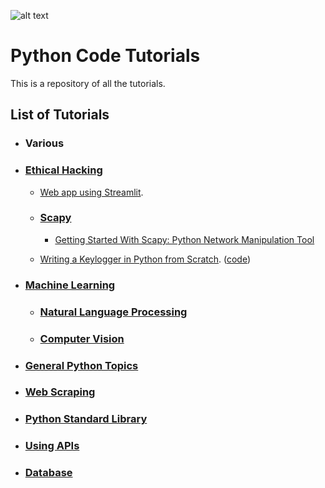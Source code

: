 ![alt text](images/python_logo.ico) 
# Python Code Tutorials
This is a repository of all the tutorials.
## List of Tutorials
- ### Various

- ### [Ethical Hacking](https://www.thepythoncode.com/topic/ethical-hacking)
    - [Web app using Streamlit](Web%20app%20using%20Streamlit).
    -  ### [Scapy](https://www.thepythoncode.com/topic/scapy)
        - [Getting Started With Scapy: Python Network Manipulation Tool](https://www.thepythoncode.com/article/getting-started-with-scapy)

    - [Writing a Keylogger in Python from Scratch](https://www.thepythoncode.com/article/write-a-keylogger-python). ([code](ethical-hacking/keylogger))

- ### [Machine Learning](https://www.thepythoncode.com/topic/machine-learning)
    - ### [Natural Language Processing](https://www.thepythoncode.com/topic/nlp)
    - ### [Computer Vision](https://www.thepythoncode.com/topic/computer-vision) 

- ### [General Python Topics](https://www.thepythoncode.com/topic/general-python-topics)
    
    
- ### [Web Scraping](https://www.thepythoncode.com/topic/web-scraping)


- ### [Python Standard Library](https://www.thepythoncode.com/topic/python-standard-library)


- ### [Using APIs](https://www.thepythoncode.com/topic/using-apis-in-python)


- ### [Database](https://www.thepythoncode.com/topic/using-databases-in-python)

